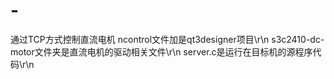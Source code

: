 # -
通过TCP方式控制直流电机
ncontrol文件加是qt3designer项目\r\n
s3c2410-dc-motor文件夹是直流电机的驱动相关文件\r\n
server.c是运行在目标机的源程序代码\r\n
